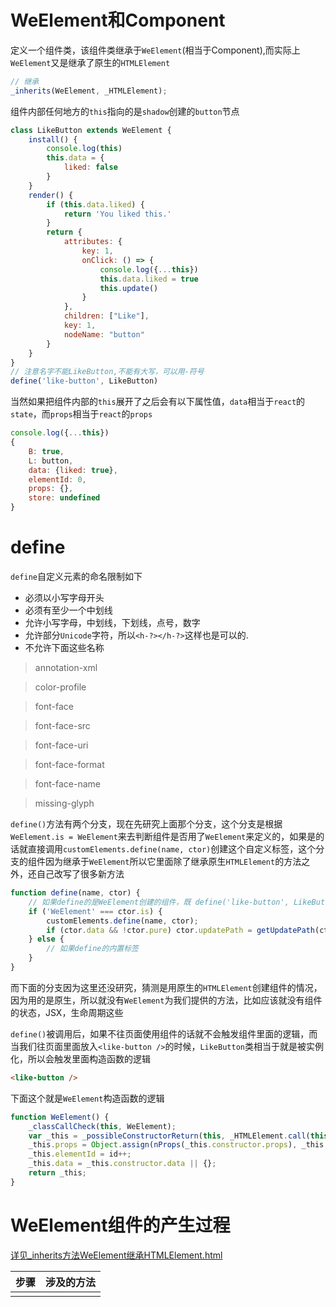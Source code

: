 # WeElement和Component

定义一个组件类，该组件类继承于`WeElement`(相当于Component),而实际上`WeElement`又是继承了原生的`HTMLElement`
```js
// 继承
_inherits(WeElement, _HTMLElement);
```
组件内部任何地方的`this`指向的是`shadow`创建的`button`节点
```js
class LikeButton extends WeElement {
    install() {
        console.log(this)
        this.data = {
            liked: false
        }
    }
    render() {
        if (this.data.liked) {
            return 'You liked this.'
        }
        return {
            attributes: {
                key: 1,
                onClick: () => {
                    console.log({...this})
                    this.data.liked = true
                    this.update()
                }
            },
            children: ["Like"],
            key: 1,
            nodeName: "button"
        }
    }
}
// 注意名字不能LikeButton,不能有大写，可以用-符号
define('like-button', LikeButton)
```

当然如果把组件内部的`this`展开了之后会有以下属性值，`data`相当于`react`的`state`，而`props`相当于`react`的`props`
```js
console.log({...this})
{
    B: true,
    L: button,
    data: {liked: true},
    elementId: 0,
    props: {},
    store: undefined
}
```

# define

`define`自定义元素的命名限制如下

- 必须以小写字母开头
- 必须有至少一个中划线
- 允许小写字母，中划线，下划线，点号，数字
- 允许部分`Unicode`字符，所以`<h-?></h-?>`这样也是可以的.
- 不允许下面这些名称

> annotation-xml

> color-profile

> font-face

> font-face-src

> font-face-uri

> font-face-format

> font-face-name

> missing-glyph

`define()`方法有两个分支，现在先研究上面那个分支，这个分支是根据`WeElement.is = WeElement`来去判断组件是否用了`WeElement`来定义的，如果是的话就直接调用`customElements.define(name, ctor)`创建这个自定义标签，这个分支的组件因为继承于`WeElement`所以它里面除了继承原生`HTMLElement`的方法之外，还自己改写了很多新方法
```js
function define(name, ctor) {
    // 如果define的是WeElement创建的组件，既 define('like-button', LikeButton)
    if ('WeElement' === ctor.is) {
        customElements.define(name, ctor);
        if (ctor.data && !ctor.pure) ctor.updatePath = getUpdatePath(ctor.data);
    } else {
        // 如果define的内置标签
    }
}
```
而下面的分支因为这里还没研究，猜测是用原生的`HTMLElement`创建组件的情况，因为用的是原生，所以就没有`WeElement`为我们提供的方法，比如应该就没有组件的状态，JSX，生命周期这些

`define()`被调用后，如果不往页面使用组件的话就不会触发组件里面的逻辑，而当我们往页面里面放入`<like-button />`的时候，`LikeButton`类相当于就是被实例化，所以会触发里面构造函数的逻辑
```html
<like-button />
```
下面这个就是`WeElement`构造函数的逻辑
```js
function WeElement() {
    _classCallCheck(this, WeElement);
    var _this = _possibleConstructorReturn(this, _HTMLElement.call(this));
    _this.props = Object.assign(nProps(_this.constructor.props), _this.constructor.defaultProps);
    _this.elementId = id++;
    _this.data = _this.constructor.data || {};
    return _this;
}
```

# WeElement组件的产生过程

[详见_inherits方法WeElement继承HTMLElement.html](https://github.com/Wscats/virtual-dom/blob/master/omi/WeElement%E5%92%8CComponent%E6%96%B9%E6%B3%95/%E5%AD%90%E6%96%B9%E6%B3%95/_inherits%E6%96%B9%E6%B3%95WeElement%E7%BB%A7%E6%89%BFHTMLElement.html)

|步骤|涉及的方法|
|-|-|
|||